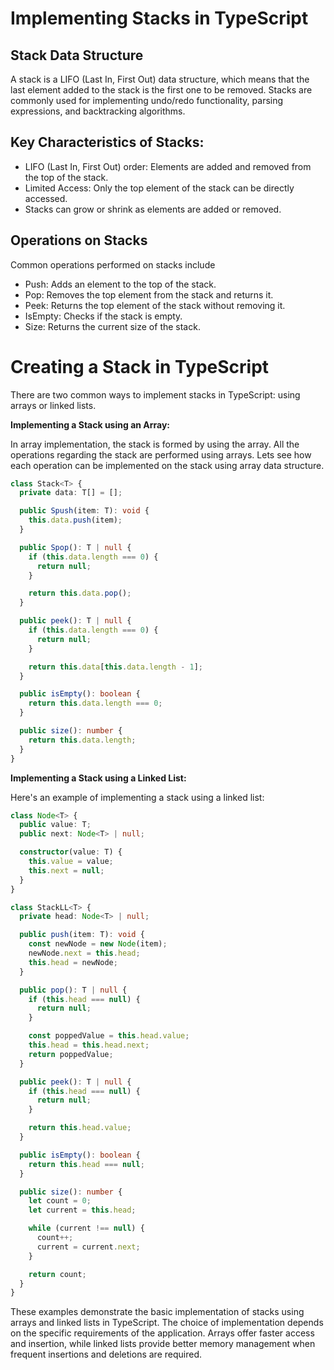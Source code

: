 # Implementing Stacks in TypeScript

## Stack Data Structure

A stack is a LIFO (Last In, First Out) data structure, which means that the last element added to the stack is the first one to be removed. Stacks are commonly used for implementing undo/redo functionality, parsing expressions, and backtracking algorithms.

## Key Characteristics of Stacks:

- LIFO (Last In, First Out) order: Elements are added and removed from the top of the stack.
- Limited Access: Only the top element of the stack can be directly accessed.
- Stacks can grow or shrink as elements are added or removed.

## Operations on Stacks

Common operations performed on stacks include

- Push: Adds an element to the top of the stack.
- Pop: Removes the top element from the stack and returns it.
- Peek: Returns the top element of the stack without removing it.
- IsEmpty: Checks if the stack is empty.
- Size: Returns the current size of the stack.

# Creating a Stack in TypeScript

There are two common ways to implement stacks in TypeScript: using arrays or linked lists.

**Implementing a Stack using an Array:**

In array implementation, the stack is formed by using the array. All the operations regarding the stack are performed using arrays. Lets see how each operation can be implemented on the stack using array data structure.

```typescript
class Stack<T> {
  private data: T[] = [];

  public Spush(item: T): void {
    this.data.push(item);
  }

  public Spop(): T | null {
    if (this.data.length === 0) {
      return null;
    }

    return this.data.pop();
  }

  public peek(): T | null {
    if (this.data.length === 0) {
      return null;
    }

    return this.data[this.data.length - 1];
  }

  public isEmpty(): boolean {
    return this.data.length === 0;
  }

  public size(): number {
    return this.data.length;
  }
}
```

**Implementing a Stack using a Linked List:**

Here's an example of implementing a stack using a linked list:

```typescript
class Node<T> {
  public value: T;
  public next: Node<T> | null;

  constructor(value: T) {
    this.value = value;
    this.next = null;
  }
}

class StackLL<T> {
  private head: Node<T> | null;

  public push(item: T): void {
    const newNode = new Node(item);
    newNode.next = this.head;
    this.head = newNode;
  }

  public pop(): T | null {
    if (this.head === null) {
      return null;
    }

    const poppedValue = this.head.value;
    this.head = this.head.next;
    return poppedValue;
  }

  public peek(): T | null {
    if (this.head === null) {
      return null;
    }

    return this.head.value;
  }

  public isEmpty(): boolean {
    return this.head === null;
  }

  public size(): number {
    let count = 0;
    let current = this.head;

    while (current !== null) {
      count++;
      current = current.next;
    }

    return count;
  }
}
```

These examples demonstrate the basic implementation of stacks using arrays and linked lists in TypeScript. The choice of implementation depends on the specific requirements of the application. Arrays offer faster access and insertion, while linked lists provide better memory management when frequent insertions and deletions are required.
